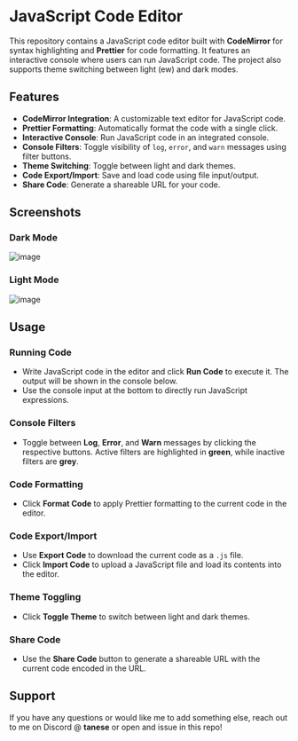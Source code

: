 # JavaScript Code Editor

This repository contains a JavaScript code editor built with **CodeMirror** for syntax highlighting and **Prettier** for code formatting. It features an interactive console where users can run JavaScript code. The project also supports theme switching between light (ew) and dark modes.

## Features

- **CodeMirror Integration**: A customizable text editor for JavaScript code.
- **Prettier Formatting**: Automatically format the code with a single click.
- **Interactive Console**: Run JavaScript code in an integrated console.
- **Console Filters**: Toggle visibility of `log`, `error`, and `warn` messages using filter buttons.
- **Theme Switching**: Toggle between light and dark themes.
- **Code Export/Import**: Save and load code using file input/output.
- **Share Code**: Generate a shareable URL for your code.

## Screenshots

### Dark Mode
![image](https://github.com/user-attachments/assets/f575b7b3-f055-4283-98fc-a7430cd22308)
<br>
### Light Mode
![image](https://github.com/user-attachments/assets/b4129091-4cc8-4414-8d34-4bbd22a2ec7e)


## Usage

### Running Code
- Write JavaScript code in the editor and click **Run Code** to execute it. The output will be shown in the console below.
- Use the console input at the bottom to directly run JavaScript expressions.

### Console Filters
- Toggle between **Log**, **Error**, and **Warn** messages by clicking the respective buttons. Active filters are highlighted in **green**, while inactive filters are **grey**.

### Code Formatting
- Click **Format Code** to apply Prettier formatting to the current code in the editor.

### Code Export/Import
- Use **Export Code** to download the current code as a `.js` file.
- Click **Import Code** to upload a JavaScript file and load its contents into the editor.

### Theme Toggling
- Click **Toggle Theme** to switch between light and dark themes.

### Share Code
- Use the **Share Code** button to generate a shareable URL with the current code encoded in the URL.

## Support

If you have any questions or would like me to add something else, reach out to me on Discord @ **tanese** or open and issue in this repo!
